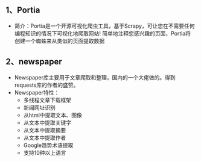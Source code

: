 ## 1、Portia
- 简介：Portia是一个开源可视化爬虫工具，基于Scrapy，可让您在不需要任何编程知识的情况下可视化地爬取网站!
        简单地注释您感兴趣的页面，Portia将创建一个蜘蛛来从类似的页面提取数据
  
## 2、newspaper
- Newspaper库主要用于文章爬取和整理，国内的一个大佬做的。得到requests库的作者的盛赞。
- Newspaper特性：
    - 多线程文章下载框架
    - 新闻网址识别
    - 从html中提取文本、图像
    - 从文本中提取关键字
    - 从文本中提取摘要
    - 从文本中提取作者
    - Google趋势术语提取
    - 支持10种以上语言